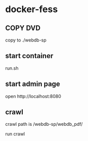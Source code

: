 # docker-fess

## COPY DVD

copy to ./webdb-sp

## start container

run.sh

## start admin page

open http://localhost:8080

## crawl

crawl path is /webdb-sp/webdb_pdf/

run crawl
